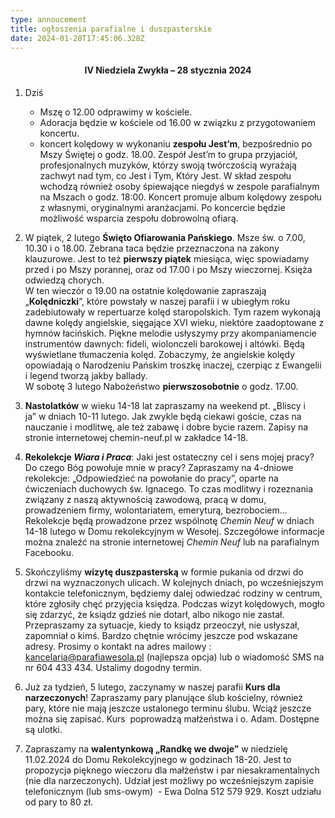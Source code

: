 ```yaml
---
type: annoucement
title: ogłoszenia parafialne i duszpasterskie
date: 2024-01-28T17:45:06.328Z
---
```

<!--StartFragment--><h4 style="text-align:center;">IV Niedziela Zwykła – 28 stycznia 2024</h4>

1. Dziś

   * Mszę o 12.00 odprawimy w kościele.
   * Adoracja będzie w kościele od 16.00 w związku z przygotowaniem koncertu.
   * koncert kolędowy w wykonaniu **zespołu Jest’m**, bezpośrednio po Mszy Świętej o godz. 18.00. Zespół Jest’m to grupa przyjaciół, profesjonalnych muzyków, którzy swoją twórczością wyrażają zachwyt nad tym, co Jest i Tym, Który Jest. W skład zespołu wchodzą również osoby śpiewające niegdyś w zespole parafialnym na Mszach o godz. 18:00. Koncert promuje album kolędowy zespołu z własnymi, oryginalnymi aranżacjami. Po koncercie będzie możliwość wsparcia zespołu dobrowolną ofiarą.
2. W piątek, 2 lutego **Święto Ofiarowania Pańskiego**. Msze św. o 7.00, 10.30 i o 18.00. Zebrana taca będzie przeznaczona na zakony klauzurowe. Jest to też **pierwszy piątek** miesiąca, więc spowiadamy przed i po Mszy porannej, oraz od 17.00 i po Mszy wieczornej. Księża odwiedzą chorych.\
   W ten wieczór o 19.00 na ostatnie kolędowanie zapraszają „**Kolędniczki**”, które powstały w naszej parafii i w ubiegłym roku zadebiutowały w repertuarze kolęd staropolskich. Tym razem wykonają dawne kolędy angielskie, sięgające XVI wieku, niektóre zaadoptowane z hymnów łacińskich. Piękne melodie usłyszymy przy akompaniamencie instrumentów dawnych: fideli, wiolonczeli barokowej i altówki. Będą wyświetlane tłumaczenia kolęd. Zobaczymy, że angielskie kolędy opowiadają o Narodzeniu Pańskim troszkę inaczej, czerpiąc z Ewangelii i legend tworzą jakby ballady.\
   W sobotę 3 lutego Nabożeństwo **pierwszosobotnie** o godz. 17.00.
3. **Nastolatków** w wieku 14-18 lat zapraszamy na weekend pt. „Bliscy i ja” w dniach 10-11 lutego. Jak zwykle będą ciekawi goście, czas na nauczanie i modlitwę, ale też zabawę i dobre bycie razem. Zapisy na stronie internetowej chemin-neuf.pl w zakładce 14-18.
4. **Rekolekcje *Wiara i Praca***: Jaki jest ostateczny cel i sens mojej pracy? Do czego Bóg powołuje mnie w pracy? Zapraszamy na 4-dniowe rekolekcje: „Odpowiedzieć na powołanie do pracy”, oparte na ćwiczeniach duchowych św. Ignacego. To czas modlitwy i rozeznania związany z naszą aktywnością zawodową, pracą w domu, prowadzeniem firmy, wolontariatem, emeryturą, bezrobociem… Rekolekcje będą prowadzone przez wspólnotę *Chemin Neuf* w dniach 14-18 lutego w Domu rekolekcyjnym w Wesołej. Szczegółowe informacje można znaleźć na stronie internetowej *Chemin Neuf* lub na parafialnym Facebooku.
5. Skończyliśmy **wizytę duszpasterską** w formie pukania od drzwi do drzwi na wyznaczonych ulicach. W kolejnych dniach, po wcześniejszym kontakcie telefonicznym, będziemy dalej odwiedzać rodziny w centrum, które zgłosiły chęć przyjęcia księdza. Podczas wizyt kolędowych, mogło się zdarzyć, że ksiądz gdzieś nie dotarł, albo nikogo nie zastał. Przepraszamy za sytuacje, kiedy to ksiądz przeoczył, nie usłyszał, zapomniał o kimś. Bardzo chętnie wrócimy jeszcze pod wskazane adresy. Prosimy o kontakt na adres mailowy : [kancelaria@parafiawesola.pl](mailto:kancelaria@parafiawesola.pl) (najlepsza opcja) lub o wiadomość SMS na nr 604 433 434. Ustalimy dogodny termin.
6. Już za tydzień, 5 lutego, zaczynamy w naszej parafii **Kurs dla narzeczonych**! Zapraszamy pary planujące ślub kościelny, również pary, które nie mają jeszcze ustalonego terminu ślubu. Wciąż jeszcze można się zapisać. Kurs  poprowadzą małżeństwa i o. Adam. Dostępne są ulotki.
7. Zapraszamy na **walentynkową „Randkę we dwoje”** w niedzielę 11.02.2024 do Domu Rekolekcyjnego w godzinach 18-20. Jest to propozycja pięknego wieczoru dla małżeństw i par niesakramentalnych (nie dla narzeczonych). Udział jest możliwy po wcześniejszym zapisie telefonicznym (lub sms-owym)  - Ewa Dolna 512 579 929. Koszt udziału od pary to 80 zł.

<!--EndFragment-->
